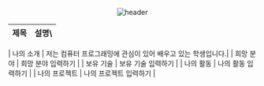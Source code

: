 <div align="center">

![header](https://capsule-render.vercel.app/api?type=waving&color=timeGradient&height=300&section=header&text=Jung%20Han%20Eol&fontSize=90)

</div>

|제목|설명\
|:---:|:---:|

| 나의 소개 | 저는 컴퓨터 프로그래밍에 관심이 있어 배우고 있는 학생입니다.|
| 희망 분야 | 희망 분야 입력하기 |
| 보유 기술 | 보유 기술 입력하기 |
| 나의 활동 | 나의 활동 입력하기 |
| 나의 프로젝트 | 나의 프로젝트 입력하기 |


